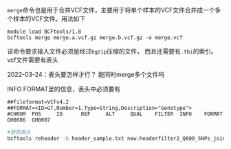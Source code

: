 `merge`命令也是用于合并VCF文件，主要用于将单个样本的VCF文件合并成一个多个样本的VCF文件。用法如下

```
module load BCFtools/1.8
bcftools merge merge.a.vcf.gz merge.b.vcf.gz -o merge.vcf
```

该命令要求输入文件必须是经过`bgzip`压缩的文件， 而且还需要有`.tbi`的索引。vcf文件需要有表头

2022-03-24：表头要怎样才行？ 能同时merge多个文件吗

INFO FORMAT里的信息，表头中必须要有

```
##fileformat=VCFv4.2
##FORMAT=<ID=GT,Number=1,Type=String,Description="Genotype">
#CHROM  POS     ID      REF     ALT     QUAL    FILTER  INFO    FORMAT  GH0086  GH0087
```



```bash
#替换表头
bcftools reheader -h header_sample.txt new.headerfilter2_Q600_SNPs_joint_216_MAF0.05_common.recode.vcf -o addHeader_filter2_Q600_SNPs_joint_216_MAF0.05_common.recode.vcf
```

